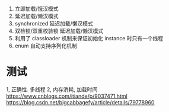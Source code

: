 1. 立即加载/饿汉模式
2. 延迟加载/懒汉模式
3. synchronized 延迟加载/懒汉模式
4. 双检锁/双重校验锁 延迟加载/懒汉模式
5. 利用了 classloader 机制来保证初始化 instance 时只有一个线程
6. enum 自动支持序列化机制



# 测试

1, 正确性. 多线程
2, 内存消耗, 加载时间
https://www.cnblogs.com/itiande/p/9037471.html
https://blog.csdn.net/bigcabbagefy/article/details/79778960
